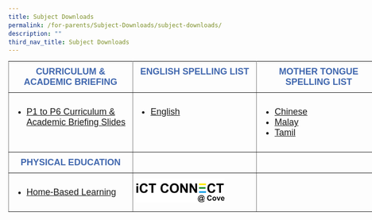 ```yaml
---
title: Subject Downloads
permalink: /for-parents/Subject-Downloads/subject-downloads/
description: ""
third_nav_title: Subject Downloads
---
```

<style type="text/css">
.tg  {border-collapse:collapse;border-spacing:0;margin:0px auto;}
.tg td{border-color:black;border-style:solid;border-width:1px;font-family:Arial, sans-serif;font-size:14px;
  overflow:hidden;padding:10px 5px;word-break:normal;}
.tg th{border-color:black;border-style:solid;border-width:1px;font-family:Arial, sans-serif;font-size:14px;
  font-weight:normal;overflow:hidden;padding:10px 5px;word-break:normal;}
.tg .tg-7jts{border-color:inherit;font-size:18px;text-align:center;vertical-align:top}
.tg .tg-fuxe{border-color:inherit;font-size:18px;text-align:left;vertical-align:top}
</style>
<table class="tg" style="undefined;table-layout: fixed; width: 750px">
<colgroup>
<col style="width: 250px">
<col style="width: 250px">
<col style="width: 250px">
</colgroup>
<tbody>
  <tr>
    <td class="tg-7jts">    <span style="font-weight:bold;font-style:normal;color:#4067AE">CURRICULUM &amp; ACADEMIC BRIEFING</span></td>
    <td class="tg-7jts">    <span style="font-weight:bold;font-style:normal;color:#4067AE">ENGLISH SPELLING LIST</span></td>
    <td class="tg-7jts">    <span style="font-weight:bold;font-style:normal;color:#4067AE">MOTHER TONGUE SPELLING LIST</span></td>
  </tr>
  <tr>
    <td class="tg-fuxe"><ul>
<li><a href="https://punggolcovepri-moe-edu-sg-admin.cwp.sg/for-parents/subject-downloads/curriculum-n-academic-briefing">P1 to P6 Curriculum&nbsp;&amp; Academic Briefing Slides</a></li>
</ul></td>
    <td class="tg-fuxe"><ul>
<li><a href="https://punggolcovepri.moe.edu.sg/for-parents/subject-downloads/english-spelling-list" target="">English</a></li>
</ul></td>
    <td class="tg-fuxe"><ul>
<li><a href="https://punggolcovepri.moe.edu.sg/for-parents/subject-downloads/mother-tongue-spelling-list/chinese" target="">Chinese</a></li>
<li><a href="https://punggolcovepri.moe.edu.sg/for-parents/subject-downloads/mother-tongue-spelling-list/malay" target="">Malay</a></li>
<li><a href="linkhere" target="">Tamil</a></li>
</ul></td>
  </tr>
  <tr>
    <td class="tg-7jts">    <span style="font-weight:bold;font-style:normal;color:#4067AE">PHYSICAL EDUCATION</span></td>
    <td class="tg-7jts"></td>
    <td class="tg-7jts"></td>
  </tr>
  <tr>
    <td class="tg-fuxe"><ul>
<li><a href="/for-parents/Subject-Downloads/physical-education/" target="">Home-Based Learning</a></li>
</ul></td>
    <td class="tg-fuxe"><a href = "/for-parents/Subject-Downloads/ict-connect-at-cove/" target = "_self"> 
          <img src="/images/iCT%20CONNECT%201_rev2.jpeg" 
     style="width:75%"></a></td>
    <td class="tg-fuxe"></td>
  </tr>
</tbody>
</table>